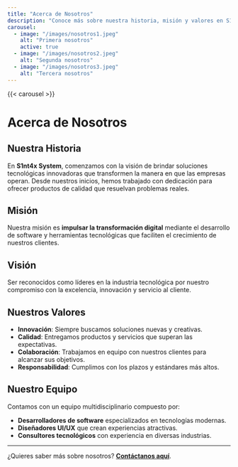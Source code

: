 ```yaml
---
title: "Acerca de Nosotros"
description: "Conoce más sobre nuestra historia, misión y valores en S1nt4x System."
carousel:
  - image: "/images/nosotros1.jpeg"
    alt: "Primera nosotros"
    active: true
  - image: "/images/nosotros2.jpeg"
    alt: "Segunda nosotros"
  - image: "/images/nosotros3.jpeg"
    alt: "Tercera nosotros"
---
```


{{< carousel >}}
# Acerca de Nosotros

## Nuestra Historia
En **S1nt4x System**, comenzamos con la visión de brindar soluciones tecnológicas innovadoras que transformen la manera en que las empresas operan. Desde nuestros inicios, hemos trabajado con dedicación para ofrecer productos de calidad que resuelvan problemas reales.

## Misión
Nuestra misión es **impulsar la transformación digital** mediante el desarrollo de software y herramientas tecnológicas que faciliten el crecimiento de nuestros clientes.

## Visión
Ser reconocidos como líderes en la industria tecnológica por nuestro compromiso con la excelencia, innovación y servicio al cliente.

## Nuestros Valores
- **Innovación**: Siempre buscamos soluciones nuevas y creativas.
- **Calidad**: Entregamos productos y servicios que superan las expectativas.
- **Colaboración**: Trabajamos en equipo con nuestros clientes para alcanzar sus objetivos.
- **Responsabilidad**: Cumplimos con los plazos y estándares más altos.

## Nuestro Equipo
Contamos con un equipo multidisciplinario compuesto por:
- **Desarrolladores de software** especializados en tecnologías modernas.
- **Diseñadores UI/UX** que crean experiencias atractivas.
- **Consultores tecnológicos** con experiencia en diversas industrias.

---

¿Quieres saber más sobre nosotros? **[Contáctanos aquí](/contacto/)**.
